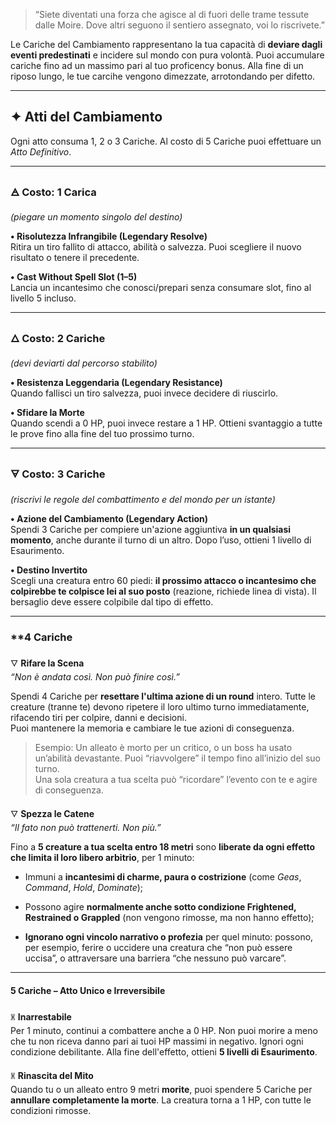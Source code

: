 > “Siete diventati una forza che agisce al di fuori delle trame tessute dalle Moire. Dove altri seguono il sentiero assegnato, voi lo riscrivete.”

Le Cariche del Cambiamento rappresentano la tua capacità di **deviare dagli eventi predestinati** e incidere sul mondo con pura volontà.
Puoi accumulare cariche fino ad un massimo pari al tuo proficency bonus.
Alla fine di un riposo lungo, le tue carcihe vengono dimezzate, arrotondando per difetto.

---

## ✦ **Atti del Cambiamento**

Ogni atto consuma 1, 2 o 3 Cariche. Al costo di 5 Cariche puoi effettuare un _Atto Definitivo_.

---

### 🜁 **Costo: 1 Carica**

_(piegare un momento singolo del destino)_

**• Risolutezza Infrangibile (Legendary Resolve)**  
Ritira un tiro fallito di attacco, abilità o salvezza. Puoi scegliere il nuovo risultato o tenere il precedente.

**• Cast Without Spell Slot (1–5)**  
Lancia un incantesimo che conosci/prepari senza consumare slot, fino al livello 5 incluso.

---

### 🜂 **Costo: 2 Cariche**

_(devi deviarti dal percorso stabilito)_

**• Resistenza Leggendaria (Legendary Resistance)**  
Quando fallisci un tiro salvezza, puoi invece decidere di riuscirlo.

**• Sfidare la Morte**  
Quando scendi a 0 HP, puoi invece restare a 1 HP. Ottieni svantaggio a tutte le prove fino alla fine del tuo prossimo turno.

---

### 🜃 **Costo: 3 Cariche**

_(riscrivi le regole del combattimento e del mondo per un istante)_

**• Azione del Cambiamento (Legendary Action)**  
Spendi 3 Cariche per compiere un'azione aggiuntiva **in un qualsiasi momento**, anche durante il turno di un altro. Dopo l’uso, ottieni 1 livello di Esaurimento.

**• Destino Invertito**  
Scegli una creatura entro 60 piedi: **il prossimo attacco o incantesimo che colpirebbe te colpisce lei al suo posto** (reazione, richiede linea di vista). Il bersaglio deve essere colpibile dal tipo di effetto.

---

### **4 Cariche 

🜄 **Rifare la Scena**  
_“Non è andata così. Non può finire così.”_

Spendi 4 Cariche per **resettare l'ultima azione di un round** intero. Tutte le creature (tranne te) devono ripetere il loro ultimo turno immediatamente, rifacendo tiri per colpire, danni e decisioni.  
Puoi mantenere la memoria e cambiare le tue azioni di conseguenza.

> Esempio: Un alleato è morto per un critico, o un boss ha usato un’abilità devastante. Puoi “riavvolgere” il tempo fino all’inizio del suo turno.  
> Una sola creatura a tua scelta può “ricordare” l’evento con te e agire di conseguenza.

🜄 **Spezza le Catene**  
_“Il fato non può trattenerti. Non più.”_

Fino a **5 creature a tua scelta entro 18 metri** sono **liberate da ogni effetto che limita il loro libero arbitrio**, per 1 minuto:

- Immuni a **incantesimi di charme, paura o costrizione** (come _Geas_, _Command_, _Hold_, _Dominate_);
    
- Possono agire **normalmente anche sotto condizione Frightened, Restrained o Grappled** (non vengono rimosse, ma non hanno effetto);
    
- **Ignorano ogni vincolo narrativo o profezia** per quel minuto: possono, per esempio, ferire o uccidere una creatura che “non può essere uccisa”, o attraversare una barriera “che nessuno può varcare”.

---
#### **5 Cariche – Atto Unico e Irreversibile**

🝏 **Inarrestabile**  
Per 1 minuto, continui a combattere anche a 0 HP. Non puoi morire a meno che tu non riceva danno pari ai tuoi HP massimi in negativo. Ignori ogni condizione debilitante. Alla fine dell'effetto, ottieni **5 livelli di Esaurimento**.

🝏 **Rinascita del Mito**  
Quando tu o un alleato entro 9 metri **morite**, puoi spendere 5 Cariche per **annullare completamente la morte**. La creatura torna a 1 HP, con tutte le condizioni rimosse.